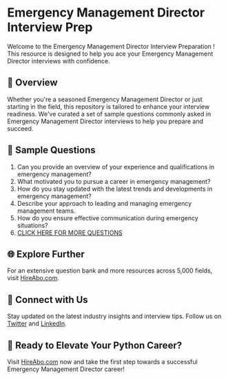 # Emergency Management Director Interview Prep

Welcome to the Emergency Management Director Interview Preparation ! This resource is designed to help you ace your Emergency Management Director interviews with confidence.

## 🚀 Overview

Whether you're a seasoned Emergency Management Director or just starting in the field, this repository is tailored to enhance your interview readiness. We've curated a set of sample questions commonly asked in Emergency Management Director interviews to help you prepare and succeed.

## 📝 Sample Questions

1. Can you provide an overview of your experience and qualifications in emergency management?
2. What motivated you to pursue a career in emergency management?
3. How do you stay updated with the latest trends and developments in emergency management?
4. Describe your approach to leading and managing emergency management teams.
5. How do you ensure effective communication during emergency situations?
6. [CLICK HERE FOR MORE QUESTIONS](https://hireabo.com/job/17_4_0/Emergency%20Management%20Director)

## 🌐 Explore Further

For an extensive question bank and more resources across 5,000 fields, visit [HireAbo.com](https://www.hireabo.com).

## 📱 Connect with Us

Stay updated on the latest industry insights and interview tips. Follow us on [Twitter](https://twitter.com/hireabo) and [LinkedIn](https://www.linkedin.com/in/hire-abo-3609972a8/).

## 🚀 Ready to Elevate Your Python Career?

Visit [HireAbo.com](https://www.hireabo.com) now and take the first step towards a successful Emergency Management Director career!